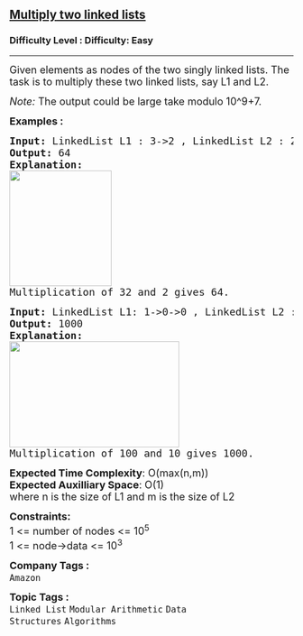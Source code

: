 <h2><a href="https://www.geeksforgeeks.org/problems/multiply-two-linked-lists/1?page=1&category=Linked%20List&difficulty=Easy&sortBy=submissions">Multiply two linked lists</a></h2><h3>Difficulty Level : Difficulty: Easy</h3><hr><div class="problems_problem_content__Xm_eO"><p><span style="font-size: 18px;">Given elements as nodes of the two singly linked lists. The task is to multiply these two linked lists, say L1 and L2.</span></p>
<p><span style="font-size: 18px;"><span style="font-size: 18px;"><em>Note:</em> The output could be large take modulo 10^9+7.</span></span></p>
<p><strong><span style="font-size: 18px;">Examples :</span></strong></p>
<pre><strong><span style="font-size: 18px;">Input: </span></strong><span style="font-size: 18px;">LinkedList L1 : 3-&gt;2 , LinkedList L2 : 2<br><strong>Output: </strong>64<strong>
Explanation: <br><img src="https://media.geeksforgeeks.org/img-practice/prod/addEditProblem/700336/Web/Other/blobid0_1721108424.png" width="181" height="205"><br></strong>Multiplication of 32 and 2 gives 64.</span>
</pre>
<pre><strong><span style="font-size: 18px;">Input: </span></strong><span style="font-size: 18px;">LinkedList L1: 1-&gt;0-&gt;0 , LinkedList L2 : 1-&gt;0<br><strong>Output: </strong>1000<strong>
Explanation: <br><img src="https://media.geeksforgeeks.org/img-practice/prod/addEditProblem/700336/Web/Other/blobid1_1721108436.png" width="301" height="188"><br></strong>Multiplication of 100 and 10 gives 1000.</span></pre>
<p><span style="font-size: 18px;"><strong>Expected Time Complexity</strong>: O(max(n,m))<br><strong>Expected Auxilliary Space</strong>: O(1)<br></span><span style="font-size: 18px;">where n is the size of L1 and m is the size of L2</span></p>
<p><span style="font-size: 18px;"><strong>Constraints:</strong><br>1 &lt;= number of nodes &lt;= 10<sup>5</sup><br>1 &lt;= node-&gt;data &lt;= 10<sup>3</sup></span></p></div><p><span style=font-size:18px><strong>Company Tags : </strong><br><code>Amazon</code>&nbsp;<br><p><span style=font-size:18px><strong>Topic Tags : </strong><br><code>Linked List</code>&nbsp;<code>Modular Arithmetic</code>&nbsp;<code>Data Structures</code>&nbsp;<code>Algorithms</code>&nbsp;